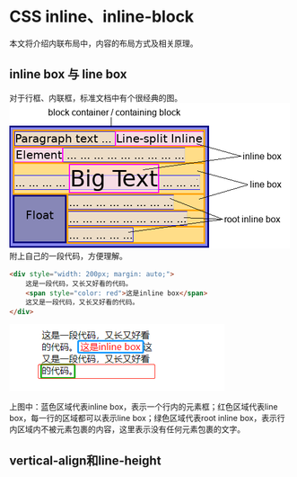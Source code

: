 # CSS inline、inline-block

本文将介绍内联布局中，内容的布局方式及相关原理。

## inline box 与 line box

对于行框、内联框，标准文档中有个很经典的图。
![经典图](./images/box-model.png "列表项counters效果图")
附上自己的一段代码，方便理解。
```html
<div style="width: 200px; margin: auto;">
	这是一段代码，又长又好看的代码。
	<span style="color: red">这是inline box</span>
	这又是一段代码，又长又好看的代码。
</div>
```
![效果图](./images/inline_my_code.png "列表项counters效果图")

上图中：蓝色区域代表inline box，表示一个行内的元素框；红色区域代表line box，每一行的区域都可以表示line box；绿色区域代表root inline box，表示行内区域内不被元素包裹的内容，这里表示没有任何元素包裹的文字。

## vertical-align和line-height


